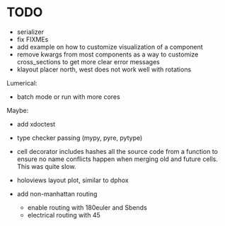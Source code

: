 # TODO

- serializer
- fix FIXMEs
- add example on how to customize visualization of a component
- remove kwargs from most components as a way to customize cross_sections to get more clear error messages
- klayout placer north, west does not work well with rotations

Lumerical:

- batch mode or run with more cores

Maybe:

- add xdoctest
- type checker passing (mypy, pyre, pytype)
- cell decorator includes hashes all the source code from a function to ensure no name conflicts happen when merging old and future cells. This was quite slow.
- holoviews layout plot, similar to dphox

- add non-manhattan routing
  - enable routing with 180euler and Sbends
  - electrical routing with 45
